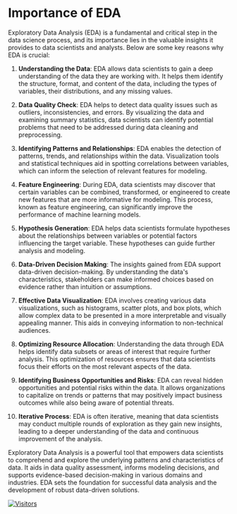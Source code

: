 # Importance of EDA

Exploratory Data Analysis (EDA) is a fundamental and critical step in the data science process, and its importance lies in the valuable insights it provides to data scientists and analysts. Below are some key reasons why EDA is crucial:

1. **Understanding the Data**: EDA allows data scientists to gain a deep understanding of the data they are working with. It helps them identify the structure, format, and content of the data, including the types of variables, their distributions, and any missing values.

2. **Data Quality Check**: EDA helps to detect data quality issues such as outliers, inconsistencies, and errors. By visualizing the data and examining summary statistics, data scientists can identify potential problems that need to be addressed during data cleaning and preprocessing.

3. **Identifying Patterns and Relationships**: EDA enables the detection of patterns, trends, and relationships within the data. Visualization tools and statistical techniques aid in spotting correlations between variables, which can inform the selection of relevant features for modeling.

4. **Feature Engineering**: During EDA, data scientists may discover that certain variables can be combined, transformed, or engineered to create new features that are more informative for modeling. This process, known as feature engineering, can significantly improve the performance of machine learning models.

5. **Hypothesis Generation**: EDA helps data scientists formulate hypotheses about the relationships between variables or potential factors influencing the target variable. These hypotheses can guide further analysis and modeling.

6. **Data-Driven Decision Making**: The insights gained from EDA support data-driven decision-making. By understanding the data's characteristics, stakeholders can make informed choices based on evidence rather than intuition or assumptions.

7. **Effective Data Visualization**: EDA involves creating various data visualizations, such as histograms, scatter plots, and box plots, which allow complex data to be presented in a more interpretable and visually appealing manner. This aids in conveying information to non-technical audiences.

8. **Optimizing Resource Allocation**: Understanding the data through EDA helps identify data subsets or areas of interest that require further analysis. This optimization of resources ensures that data scientists focus their efforts on the most relevant aspects of the data.

9. **Identifying Business Opportunities and Risks**: EDA can reveal hidden opportunities and potential risks within the data. It allows organizations to capitalize on trends or patterns that may positively impact business outcomes while also being aware of potential threats.

10. **Iterative Process**: EDA is often iterative, meaning that data scientists may conduct multiple rounds of exploration as they gain new insights, leading to a deeper understanding of the data and continuous improvement of the analysis.

Exploratory Data Analysis is a powerful tool that empowers data scientists to comprehend and explore the underlying patterns and characteristics of data. It aids in data quality assessment, informs modeling decisions, and supports evidence-based decision-making in various domains and industries. EDA sets the foundation for successful data analysis and the development of robust data-driven solutions.

[![Visitors](https://api.visitorbadge.io/api/visitors?path=https%3A%2F%2Fgithub.com%2Fdrshahizan\&labelColor=%23697689\&countColor=%23555555\&style=plastic)](https://visitorbadge.io/status?path=https%3A%2F%2Fgithub.com%2Fdrshahizan)
